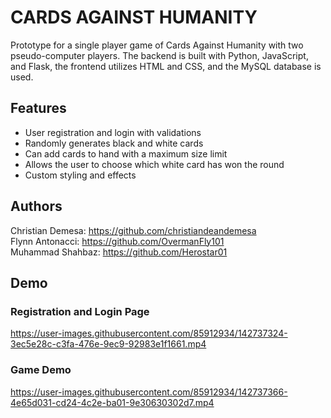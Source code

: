 # CARDS AGAINST HUMANITY
Prototype for a single player game of Cards Against Humanity with two pseudo-computer players. The backend is built with Python, JavaScript, and Flask, the frontend utilizes HTML and CSS, and the MySQL database is used.

## Features
- User registration and login with validations
- Randomly generates black and white cards
- Can add cards to hand with a maximum size limit
- Allows the user to choose which white card has won the round
- Custom styling and effects

## Authors
Christian Demesa: https://github.com/christiandeandemesa <br/>
Flynn Antonacci: https://github.com/OvermanFly101 <br />
Muhammad Shahbaz: https://github.com/Herostar01

## Demo
### Registration and Login Page

https://user-images.githubusercontent.com/85912934/142737324-3ec5e28c-c3fa-476e-9ec9-92983e1f1661.mp4

### Game Demo

https://user-images.githubusercontent.com/85912934/142737366-4e65d031-cd24-4c2e-ba01-9e30630302d7.mp4

